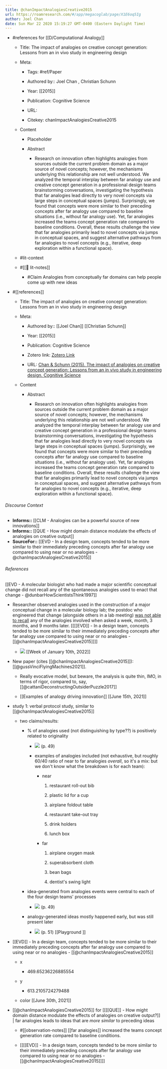 ```yaml
---
title: @chanImpactAnalogiesCreative2015
url: https://roamresearch.com/#/app/megacoglab/page/X1E6oq5Ig
author: Joel Chan
date: Sun Mar 22 2020 15:19:27 GMT-0400 (Eastern Daylight Time)
---
```


- #references for [[D/Computational Analogy]]

    - Title: The impact of analogies on creative concept generation: Lessons from an in vivo study in engineering design

    - Meta:

        - Tags: #ref/Paper

        - Authored by::  Joel Chan ,  Christian Schunn

        - Year: [[2015]]

        - Publication: Cognitive Science

        - URL:

        - Citekey: chanImpactAnalogiesCreative2015

    - Content

        - Placeholder

        - Abstract

            - Research on innovation often highlights analogies from sources outside the current problem domain as a major source of novel concepts; however, the mechanisms underlying this relationship are not well understood. We analyzed the temporal interplay between far analogy use and creative concept generation in a professional design teams brainstorming conversations, investigating the hypothesis that far analogies lead directly to very novel concepts via large steps in conceptual spaces (jumps). Surprisingly, we found that concepts were more similar to their preceding concepts after far analogy use compared to baseline situations (i.e., without far analogy use). Yet, far analogies increased the teams concept generation rate compared to baseline conditions. Overall, these results challenge the view that far analogies primarily lead to novel concepts via jumps in conceptual spaces, and suggest alternative pathways from far analogies to novel concepts (e.g., iterative, deep exploration within a functional space).

    - #lit-context

    - #[[📝 lit-notes]]

        - #Claim Analogies from conceptually far domains can help people come up with new ideas
- #[[references]]

    - Title: The impact of analogies on creative concept generation: Lessons from an in vivo study in engineering design

    - Meta:

        - Authored by:: [[Joel Chan]] [[Christian Schunn]]

        - Year: [[2015]]

        - Publication: Cognitive Science

        - Zotero link: [Zotero Link](zotero://select/items/7_6S53ATJG)

        - URL: [Chan & Schunn (2015). The impact of analogies on creative concept generation: Lessons from an in vivo study in engineering design. Cognitive Science](https://onlinelibrary.wiley.com/doi/full/10.1111/cogs.12127)

    - Content

        - Abstract

            - Research on innovation often highlights analogies from sources outside the current problem domain as a major source of novel concepts; however, the mechanisms underlying this relationship are not well understood. We analyzed the temporal interplay between far analogy use and creative concept generation in a professional design teams brainstorming conversations, investigating the hypothesis that far analogies lead directly to very novel concepts via large steps in conceptual spaces (jumps). Surprisingly, we found that concepts were more similar to their preceding concepts after far analogy use compared to baseline situations (i.e., without far analogy use). Yet, far analogies increased the teams concept generation rate compared to baseline conditions. Overall, these results challenge the view that far analogies primarily lead to novel concepts via jumps in conceptual spaces, and suggest alternative pathways from far analogies to novel concepts (e.g., iterative, deep exploration within a functional space).

###### Discourse Context

- **Informs::** [[CLM - Analogies can be a powerful source of new innovations]]
- **Informs::** [[QUE - How might domain distance modulate the effects of analogies on creative output]]
- **SourceFor::** [[EVD - In a design team, concepts tended to be more similar to their immediately preceding concepts after far analogy use compared to using near or no analogies - @chanImpactAnalogiesCreative2015]]

###### References

[[EVD - A molecular biologist who had made a major scientific conceptual change did not recall any of the spontaneous analogies used to enact that change - @dunbarHowScientistsThink1997]]

- Researcher observed analogies used in the construction of a major conceptual change in a molecular biology lab; the postdoc who engineered that change (alongside others in a lab meeting) [was not able to recall](![](https://firebasestorage.googleapis.com/v0/b/firescript-577a2.appspot.com/o/imgs%2Fapp%2Fmegacoglab%2FPGOl3p2KzJ.png?alt=media&token=3dee907b-fd27-481f-bd86-53dc22af53fd)) any of the analogies involved when asked a week, month, 3 months, and 9 months later. [[[[EVD]] - In a design team, concepts tended to be more similar to their immediately preceding concepts after far analogy use compared to using near or no analogies - [[@chanImpactAnalogiesCreative2015]]]]

    - ![](https://firebasestorage.googleapis.com/v0/b/firescript-577a2.appspot.com/o/imgs%2Fapp%2Fmegacoglab%2FPGOl3p2KzJ.png?alt=media&token=3dee907b-fd27-481f-bd86-53dc22af53fd)
[[Week of January 10th, 2022]]

- New  paper (cites [[@chanImpactAnalogiesCreative2015]]): [[@gussVinciFlyingMachines2021]].

    - Really evocative model, but beware, the analysis is quite thin, IMO, in terms of rigor, compared to, say, [[@cattaniDeconstructingOutsiderPuzzle2017]]

    - [[Examples of analogy driving innovation]]
[[June 15th, 2021]]

- study 1: verbal protocol study, similar to [[@chanImpactAnalogiesCreative2015]]

    - two claims/results:

        - % of analogies used (not distinguishing by type??) is positively related to originality

            - ![](https://firebasestorage.googleapis.com/v0/b/firescript-577a2.appspot.com/o/imgs%2Fapp%2Fmegacoglab%2F8O5oA73Zvy.png?alt=media&token=fd90da6a-766c-4341-8bac-ea75f6a40a4e) (p. 49)

            - examples of analogies included (not exhaustive, but roughly 60/40 ratio of near to far analogies *overall*, so it's a mix: but we don't know what the breakdown is for each team):

                - near

                    1. restaurant roll-out bib

                    1. plastic lid for a cup

                    1. airplane foldout table

                    1. restaurant take-out tray

                    1. drink holders

                    1. lunch box

                - far

                    1. airplane oxygen mask

                    1. superabsorbent cloth

                    1. bean bags

                    1. dentist's swing light

        - idea-generated from analogies events were central to each of the four design teams' processes

            - ![](https://firebasestorage.googleapis.com/v0/b/firescript-577a2.appspot.com/o/imgs%2Fapp%2Fmegacoglab%2FKMOFvsWU7E.png?alt=media&token=4f49e8ab-78cf-4a22-8d88-02c318240f47) (p. 49)

        - analogy-generated ideas mostly happened early, but was still present later

            - ![](https://firebasestorage.googleapis.com/v0/b/firescript-577a2.appspot.com/o/imgs%2Fapp%2Fmegacoglab%2FhfMMdf9kt4.png?alt=media&token=73e0474b-87a1-48c9-8543-19940b15c1c5) (p. 51)
[[Playground ]]

- [[EVD]] - In a design team, concepts tended to be more similar to their immediately preceding concepts after far analogy use compared to using near or no analogies - [[@chanImpactAnalogiesCreative2015]]

    - x

        - 469.65236226885554

    - y

        - 613.2105724279488

    - color
[[June 30th, 2021]]

- [[@chanImpactAnalogiesCreative2015]] for [[[[QUE]] - How might domain distance modulate the effects of analogies on creative output?]] | far analogies leads to ideas that are *more similar* to preceding ideas

    - #[[observation-notes]] [[far analogies]] increased the teams concept generation rate compared to baseline conditions.

    - [[[[EVD]] - In a design team, concepts tended to be more similar to their immediately preceding concepts after far analogy use compared to using near or no analogies - [[@chanImpactAnalogiesCreative2015]]]]
